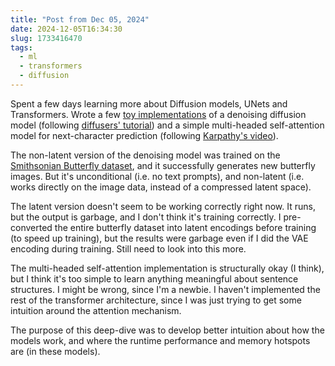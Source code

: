 ```yaml
---
title: "Post from Dec 05, 2024"
date: 2024-12-05T16:34:30
slug: 1733416470
tags:
  - ml
  - transformers
  - diffusion
---
```

Spent a few days learning more about Diffusion models, UNets and Transformers. Wrote a few [toy implementations](https://github.com/cmdr2/study/tree/main/ml) of a denoising diffusion model (following [diffusers' tutorial](https://huggingface.co/docs/diffusers/en/tutorials/basic_training)) and a simple multi-headed self-attention model for next-character prediction (following [Karpathy's video](https://www.youtube.com/watch?v=kCc8FmEb1nY)).

The non-latent version of the denoising model was trained on the [Smithsonian Butterfly dataset](https://huggingface.co/datasets/huggan/smithsonian_butterflies_subset), and it successfully generates new butterfly images. But it's unconditional (i.e. no text prompts), and non-latent (i.e. works directly on the image data, instead of a compressed latent space).

The latent version doesn't seem to be working correctly right now. It runs, but the output is garbage, and I don't think it's training correctly. I pre-converted the entire butterfly dataset into latent encodings before training (to speed up training), but the results were garbage even if I did the VAE encoding during training. Still need to look into this more.

The multi-headed self-attention implementation is structurally okay (I think), but I think it's too simple to learn anything meaningful about sentence structures. I might be wrong, since I'm a newbie. I haven't implemented the rest of the transformer architecture, since I was just trying to get some intuition around the attention mechanism.

The purpose of this deep-dive was to develop better intuition about how the models work, and where the runtime performance and memory hotspots are (in these models).